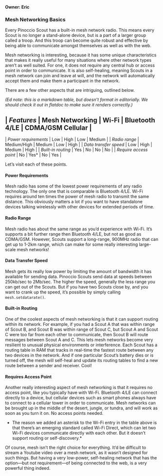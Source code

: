**Owner: Eric**

### Mesh Networking Basics
Every Pinoccio Scout has a built-in mesh network radio.  This means every Scout is no longer a stand-alone device, but is a part of a larger group called a troop.  And this troop can become quite robust and effective by being able to communicate amongst themselves as well as with the web.

Mesh networking is interesting, because it has some unique characteristics that makes it really useful for many situations where other network types aren’t as well suited.  For one, it does not require any central hub or access point in order to communicate.  It is also self-healing, meaning Scouts in a mesh network can join and leave at will, and the network will automatically accept them and make them a participant in the network.  

There are a few other aspects that are intriguing, outlined below.

*(Ed note: this is a markdown table, but doesn’t format in editorially.  We should check it out in flatdoc to make sure it renders correctly.)*

|   *Features*    |  Mesh Networking | Wi-Fi | Bluetooth 4/LE | CDMA/GSM Cellular |
------------------------------------------------------------------------------------------
|  *Power requirements* | Low | High | Low | Medium |
|  *Radio range* | Medium/High | Medium | Low | High |
|  *Data transfer speed* | Low | High | Medium | High |
|  *Built-in routing* | Yes | No | No | No |
| *Require access point* | No | Yes* | No | Yes |

Let’s visit each of these points.

#### Power Requirements
Mesh radio has some of the lowest power requirements of any radio technology.  The only one that is comparable is Bluetooth 4/LE.  Wi-Fi requires around ten times the power of mesh radio to transmit the same distance.  This obviously matters a lot if you want to have standalone devices talking wirelessly with other devices for extended periods of time.

#### Radio Range
Mesh radio has about the same range as you’d experience with Wi-Fi.  It’s supports a bit further range then Bluetooth 4/LE, but not as good as CDMA/GSM.  However, Scouts support a long-range, 900MHz radio that can get up to 1-2km range, which can make for some really interesting large-scale mesh networks!

#### Data Transfer Speed
Mesh gets its really low power by limiting the amount of bandwidth it has available for sending data.  Pinoccio Scouts send data at speeds between 250kb/sec to 2Mb/sec.  The higher the speed, generally the less range you can get out of the Scouts.  But if you have two Scouts close by, and you want to crank up the speed, it’s possible by simply calling `mesh.setdatarate()`.  

#### Built-in Routing
One of the coolest aspects of mesh networking is that it can support routing within its network.  For example, if you had a Scout A that was within range of Scout B, and Scout B was within range of Scout C, but Scout A and Scout C were too far from each other to communicate, then Scout B will route messages between Scout A and C.  This lets mesh networks become very resilient to unusual physical environments or interference.  Each Scout has a routing table in RAM that tracks in real-time the fastest route between any two devices in the network.  And if one particular Scout’s battery dies or is turned off, the mesh will self-heal and update its routing tables to find a new route between a sender and receiver.  Cool!

#### Requires Access Point 
Another really interesting aspect of mesh networking is that it requires no access point, like you typically have with Wi-Fi.  Bluetooth 4/LE can connect directly to a device, but cellular devices such as smart phones always have to connect to a cellular tower in order to communicate.  Mesh networks can be brought up in the middle of the desert, jungle, or tundra, and will work as soon as you turn it on.  No access points needed.

* The reason we added an asterisk to the Wi-Fi entry in the table above is that there’s an emerging standard called Wi-Fi Direct, which can let two Wi-Fi devices communicate directly with each other.  But it doesn’t support routing or self-discovery.*

Of course, mesh isn’t the right choice for everything.  It’d be difficult to stream a Youtube video over a mesh network, as it wasn’t designed for such things.  But having a very low-power, self-healing network that has the option—but not requirement—of being connected to the web, is a very powerful thing indeed.

